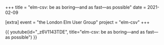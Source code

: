 +++
title = "elm-csv: be as boring—and as fast—as possible"
date = 2021-02-09

[extra]
event = "the London Elm User Group"
project = "elm-csv"
+++

{{ youtube(id="_z6V1143TDE", title="elm-csv: be as boring—and as fast—as possible") }}
